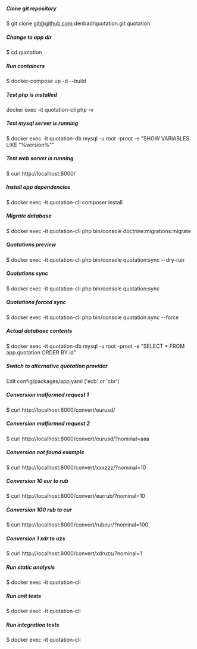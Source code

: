 ##### Clone git repository
$ git clone git@github.com:denbad/quotation.git quotation

##### Change to app dir
$ cd quotation

##### Run containers
$ docker-compose up -d --build

##### Test php is installed
docker exec -it quotation-cli php -v

##### Test mysql server is running
$ docker exec -it quotation-db mysql -u root -proot -e "SHOW VARIABLES LIKE \"%version%\"" 

##### Test web server is running
$ curl http://localhost:8000/

##### Install app dependencies
$ docker exec -it quotation-cli composer install

##### Migrate database
$ docker exec -it quotation-cli php bin/console doctrine:migrations:migrate

##### Quotations preview
$ docker exec -it quotation-cli php bin/console quotation:sync --dry-run

##### Quotations sync
$ docker exec -it quotation-cli php bin/console quotation:sync

##### Quotations forced sync
$ docker exec -it quotation-cli php bin/console quotation:sync --force

##### Actual database contents
$ docker exec -it quotation-db mysql -u root -proot -e "SELECT * FROM app.quotation ORDER BY id" 

##### Switch to alternative quotation provider
Edit config/packages/app.yaml ('ecb' or 'cbr')

##### Conversion malformed request 1
$ curl http://localhost:8000/convert/eurusd/

##### Conversion malformed request 2
$ curl http://localhost:8000/convert/eurusd/?nominal=aaa

##### Conversion not found example
$ curl http://localhost:8000/convert/xxxzzz/?nominal=10

##### Conversion 10 eur to rub
$ curl http://localhost:8000/convert/eurrub/?nominal=10

##### Conversion 100 rub to eur
$ curl http://localhost:8000/convert/rubeur/?nominal=100

##### Conversion 1 xdr to uzs
$ curl http://localhost:8000/convert/xdruzs/?nominal=1

##### Run static analysis
$ docker exec -it quotation-cli 

##### Run unit tests
$ docker exec -it quotation-cli 

##### Run integration tests
$ docker exec -it quotation-cli
